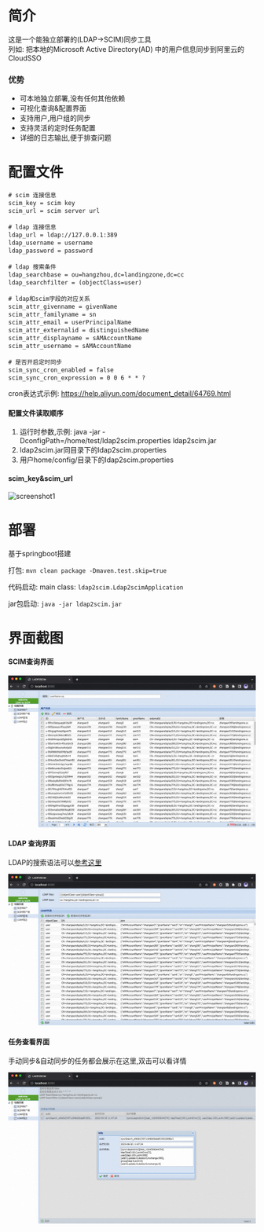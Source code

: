 # 简介
这是一个能独立部署的(LDAP->SCIM)同步工具  
列如: 把本地的Microsoft Active Directory(AD) 中的用户信息同步到阿里云的CloudSSO

### 优势
- 可本地独立部署,没有任何其他依赖
- 可视化查询&配置界面
- 支持用户,用户组的同步
- 支持灵活的定时任务配置
- 详细的日志输出,便于排查问题

# 配置文件

```properties
# scim 连接信息
scim_key = scim key
scim_url = scim server url

# ldap 连接信息
ldap_url = ldap://127.0.0.1:389
ldap_username = username
ldap_password = password

# ldap 搜索条件
ldap_searchbase = ou=hangzhou,dc=landingzone,dc=cc
ldap_searchfilter = (objectClass=user)

# ldap和scim字段的对应关系
scim_attr_givenname = givenName
scim_attr_familyname = sn
scim_attr_email = userPrincipalName
scim_attr_externalid = distinguishedName
scim_attr_displayname = sAMAccountName
scim_attr_username = sAMAccountName

# 是否开启定时同步
scim_sync_cron_enabled = false
scim_sync_cron_expression = 0 0 6 * * ? 
```

cron表达式示例: https://help.aliyun.com/document_detail/64769.html

#### 配置文件读取顺序

1. 运行时参数,示例: java -jar -DconfigPath=/home/test/ldap2scim.properties ldap2scim.jar  
2. ldap2scim.jar同目录下的ldap2scim.properties
3. 用户home/config/目录下的ldap2scim.properties

#### scim_key&scim_url

![screenshot1](image/cloudsso_key.png)



# 部署
基于springboot搭建

打包: `mvn clean package -Dmaven.test.skip=true`

代码启动: main class: `ldap2scim.Ldap2scimApplication`

jar包启动: `java -jar ldap2scim.jar`



# 界面截图

#### SCIM查询界面

![screenshot1](image/screenshot_1.png)

#### LDAP 查询界面

LDAP的搜索语法可以[参考这里](https://www.cnblogs.com/dreamer-fish/p/5832735.html)

![screenshot1](image/screenshot_3.png)

#### 任务查看界面

手动同步&自动同步的任务都会展示在这里,双击可以看详情

![screenshot1](image/screenshot_2.png)
